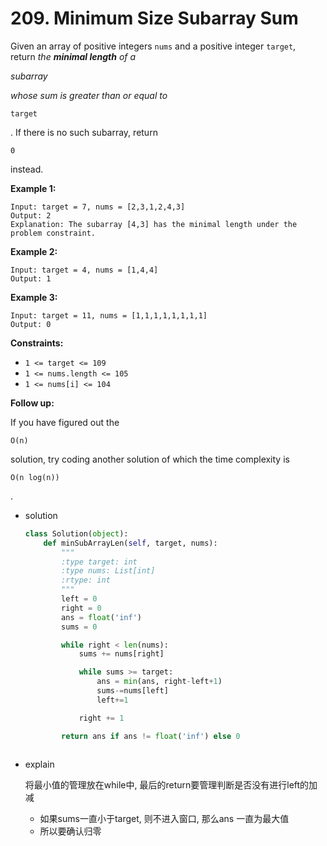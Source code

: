 # 209. Minimum Size Subarray Sum

Given an array of positive integers `nums` and a positive integer `target`, return *the **minimal length** of a*

*subarray*

*whose sum is greater than or equal to*

```
target
```

. If there is no such subarray, return

```
0
```

instead.

**Example 1:**

```
Input: target = 7, nums = [2,3,1,2,4,3]
Output: 2
Explanation: The subarray [4,3] has the minimal length under the problem constraint.

```

**Example 2:**

```
Input: target = 4, nums = [1,4,4]
Output: 1

```

**Example 3:**

```
Input: target = 11, nums = [1,1,1,1,1,1,1,1]
Output: 0

```

**Constraints:**

- `1 <= target <= 109`
- `1 <= nums.length <= 105`
- `1 <= nums[i] <= 104`

**Follow up:**

If you have figured out the

```
O(n)
```

solution, try coding another solution of which the time complexity is

```
O(n log(n))
```

.

- solution
    
    ```python
    class Solution(object):
        def minSubArrayLen(self, target, nums):
            """
            :type target: int
            :type nums: List[int]
            :rtype: int
            """
            left = 0
            right = 0
            ans = float('inf')
            sums = 0
    
            while right < len(nums):
                sums += nums[right]
    
                while sums >= target:
                    ans = min(ans, right-left+1)
                    sums-=nums[left]
                    left+=1
    
                right += 1
    
            return ans if ans != float('inf') else 0
                
    ```
    
- explain
    
    将最小值的管理放在while中, 最后的return要管理判断是否没有进行left的加减
    
    - 如果sums一直小于target, 则不进入窗口, 那么ans 一直为最大值
    - 所以要确认归零